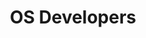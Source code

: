 ---
title: OS Developers
permalink: /join
order: 3
list_items:
  - OS project umbrella
  - OS fellowships
  - OS governance
  - Career Support
---